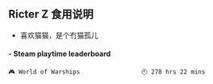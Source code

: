 ## Ricter Z 食用说明
- 喜欢猫猫，是个冇猫孤儿

<!-- steam-box start -->
#### - Steam playtime leaderboard
```text
🎮 World of Warships                 🕘 278 hrs 22 mins
```
<!-- Powered by https://github.com/YouEclipse/steam-box . -->
<!-- steam-box end -->
